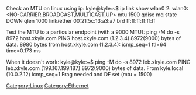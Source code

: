 Check an MTU on linux using ip: kyle@kyle:\~\$ ip link show wlan0 2:
wlan0: <NO-CARRIER,BROADCAST,MULTICAST,UP> mtu 1500 qdisc mq state DOWN
qlen 1000 link/ether 00:21:5c:13:a3:a7 brd ff:ff:ff:ff:ff:ff

Test the MTU to a particular endpoint (with a 9000 MTU): ping -M do -s
8972 host.xkyle.com PING host.xkyle.com (1.2.3.4) 8972(9000) bytes of
data. 8980 bytes from host.xkyle.com (1.2.3.4): icmp\_seq=1 ttl=64
time=0.173 ms

When it doesn't work: kyle@kyle:\~\$ ping -M do -s 8972 leb.xkyle.com
PING leb.xkyle.com (199.167.199.187) 8972(9000) bytes of data. From
kyle.local (10.0.2.12) icmp\_seq=1 Frag needed and DF set (mtu = 1500)

<Category:Linux> <Category:Ethernet>
